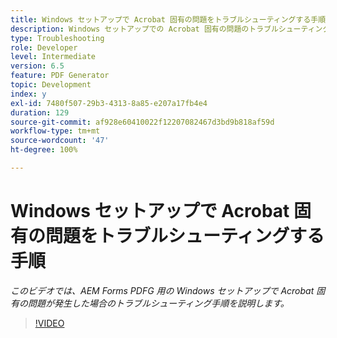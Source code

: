 ```yaml
---
title: Windows セットアップで Acrobat 固有の問題をトラブルシューティングする手順
description: Windows セットアップでの Acrobat 固有の問題のトラブルシューティング
type: Troubleshooting
role: Developer
level: Intermediate
version: 6.5
feature: PDF Generator
topic: Development
index: y
exl-id: 7480f507-29b3-4313-8a85-e207a17fb4e4
duration: 129
source-git-commit: af928e60410022f12207082467d3bd9b818af59d
workflow-type: tm+mt
source-wordcount: '47'
ht-degree: 100%

---
```


# Windows セットアップで Acrobat 固有の問題をトラブルシューティングする手順

*このビデオでは、AEM Forms PDFG 用の Windows セットアップで Acrobat 固有の問題が発生した場合のトラブルシューティング手順を説明します。*

>[!VIDEO](https://video.tv.adobe.com/v/335480?quality=12&learn=on)
